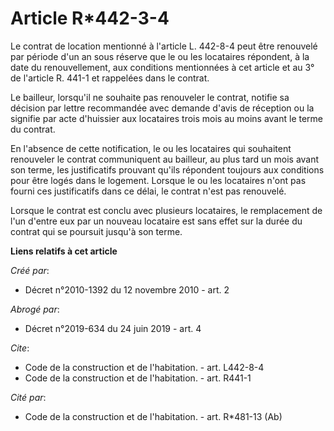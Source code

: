 # Article R*442-3-4

Le contrat de location mentionné à l'article L. 442-8-4 peut être renouvelé par période d'un an sous réserve que le ou les
locataires répondent, à la date du renouvellement, aux conditions mentionnées à cet article et au 3° de l'article R. 441-1 et
rappelées dans le contrat. 

Le bailleur, lorsqu'il ne souhaite pas renouveler le contrat, notifie sa décision par lettre recommandée avec demande d'avis
de réception ou la signifie par acte d'huissier aux locataires trois mois au moins avant le terme du contrat. 

En l'absence de cette notification, le ou les locataires qui souhaitent renouveler le contrat communiquent au bailleur, au
plus tard un mois avant son terme, les justificatifs prouvant qu'ils répondent toujours aux conditions pour être logés dans
le logement. Lorsque le ou les locataires n'ont pas fourni ces justificatifs dans ce délai, le contrat n'est pas renouvelé. 

Lorsque le contrat est conclu avec plusieurs locataires, le remplacement de l'un d'entre eux par un nouveau locataire est
sans effet sur la durée du contrat qui se poursuit jusqu'à son terme.

**Liens relatifs à cet article**

_Créé par_:

  - Décret n°2010-1392 du 12 novembre 2010 - art. 2

_Abrogé par_:

  - Décret n°2019-634 du 24 juin 2019 - art. 4

_Cite_:

  - Code de la construction et de l'habitation. - art. L442-8-4
  - Code de la construction et de l'habitation. - art. R441-1

_Cité par_:

  - Code de la construction et de l'habitation. - art. R*481-13 (Ab)
